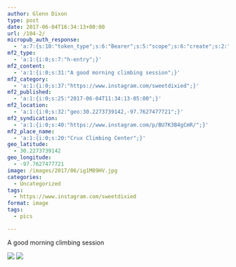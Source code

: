 ```yaml
---
author: Glenn Dixon
type: post
date: 2017-06-04T16:34:13+00:00
url: /104-2/
micropub_auth_response:
  - 'a:7:{s:10:"token_type";s:6:"Bearer";s:5:"scope";s:6:"create";s:2:"me";s:28:"https://glenn.thedixons.net/";s:9:"issued_by";s:55:"https://glenn.thedixons.net/wp-json/indieauth/1.0/token";s:9:"client_id";s:23:"https://ownyourgram.com";s:9:"issued_at";i:1532300352;s:4:"user";i:1;}'
mf2_type:
  - 'a:1:{i:0;s:7:"h-entry";}'
mf2_content:
  - 'a:1:{i:0;s:31:"A good morning climbing session";}'
mf2_category:
  - 'a:1:{i:0;s:37:"https://www.instagram.com/sweetdixied";}'
mf2_published:
  - 'a:1:{i:0;s:25:"2017-06-04T11:34:13-05:00";}'
mf2_location:
  - 'a:1:{i:0;s:32:"geo:30.2273739142,-97.7627477721";}'
mf2_syndication:
  - 'a:1:{i:0;s:40:"https://www.instagram.com/p/BU7K3B4gCmR/";}'
mf2_place_name:
  - 'a:1:{i:0;s:20:"Crux Climbing Center";}'
geo_latitude:
  - 30.2273739142
geo_longitude:
  - -97.7627477721
image: /images/2017/06/ig1M89HV.jpg
categories:
  - Uncategorized
tags:
  - https://www.instagram.com/sweetdixied
format: image
tags:
  - pics

---
```

A good morning climbing session

![](/images/2017/06/igzmi8ft.jpg)
![](/images/2017/06/igWBKD50.jpg)